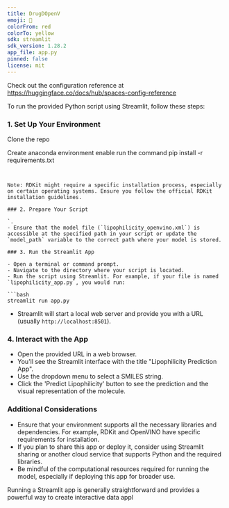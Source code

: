 ```yaml
---
title: DrugDOpenV
emoji: 🐨
colorFrom: red
colorTo: yellow
sdk: streamlit
sdk_version: 1.28.2
app_file: app.py
pinned: false
license: mit
---
```


Check out the configuration reference at https://huggingface.co/docs/hub/spaces-config-reference


To run the provided Python script using Streamlit, follow these steps:

### 1. Set Up Your Environment
Clone the repo

Create anaconda environment enable
run the command
pip install -r requirements.txt
```


Note: RDKit might require a specific installation process, especially on certain operating systems. Ensure you follow the official RDKit installation guidelines.

### 2. Prepare Your Script

`.
- Ensure that the model file (`lipophilicity_openvino.xml`) is accessible at the specified path in your script or update the `model_path` variable to the correct path where your model is stored.

### 3. Run the Streamlit App

- Open a terminal or command prompt.
- Navigate to the directory where your script is located.
- Run the script using Streamlit. For example, if your file is named `lipophilicity_app.py`, you would run:

```bash
streamlit run app.py
```

- Streamlit will start a local web server and provide you with a URL (usually `http://localhost:8501`).

### 4. Interact with the App

- Open the provided URL in a web browser.
- You'll see the Streamlit interface with the title "Lipophilicity Prediction App".
- Use the dropdown menu to select a SMILES string.
- Click the 'Predict Lipophilicity' button to see the prediction and the visual representation of the molecule.

### Additional Considerations

- Ensure that your environment supports all the necessary libraries and dependencies. For example, RDKit and OpenVINO have specific requirements for installation.
- If you plan to share this app or deploy it, consider using Streamlit sharing or another cloud service that supports Python and the required libraries.
- Be mindful of the computational resources required for running the model, especially if deploying this app for broader use.

Running a Streamlit app is generally straightforward and provides a powerful way to create interactive data appl
